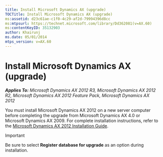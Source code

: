 ```yaml
---
title: Install Microsoft Dynamics AX (upgrade)
TOCTitle: Install Microsoft Dynamics AX (upgrade)
ms:assetid: d23c61ae-c1f0-4c29-af2d-79994396d8cc
ms:mtpsurl: https://technet.microsoft.com/library/Dd362081(v=AX.60)
ms:contentKeyID: 35132903
author: Khairunj
ms.date: 05/01/2014
mtps_version: v=AX.60
---
```


# Install Microsoft Dynamics AX (upgrade) 


_**Applies To:** Microsoft Dynamics AX 2012 R3, Microsoft Dynamics AX 2012 R2, Microsoft Dynamics AX 2012 Feature Pack, Microsoft Dynamics AX 2012_

You must install Microsoft Dynamics AX 2012 on a new server computer before completing the upgrade from Microsoft Dynamics AX 4.0 or Microsoft Dynamics AX 2009. For complete installation instructions, refer to the [Microsoft Dynamics AX 2012 Installation Guide](http://go.microsoft.com/fwlink/?linkid=163796).


> [!IMPORTANT]
> <P>Be sure to select <STRONG>Register database for upgrade</STRONG> as an option during installation.</P>


  


